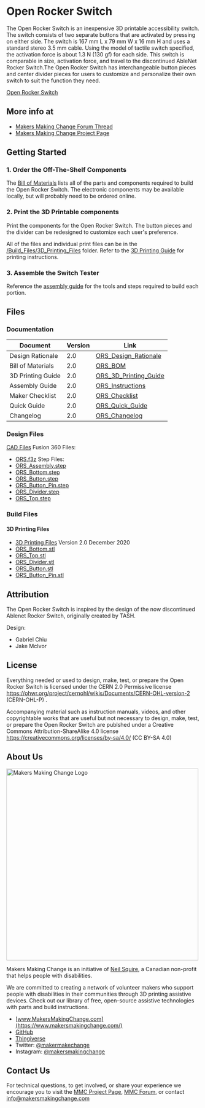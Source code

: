 # Open Rocker Switch

The Open Rocker Switch is an inexpensive 3D printable accessibility switch. The switch consists of two separate buttons that are activated by pressing on either side.   The switch is 167 mm L x 79 mm W x 16 mm H and uses a standard stereo 3.5 mm cable. Using the model of tactile switch specified, the activation force is about 1.3 N (130 gf) for each side. This switch is comparable in size, activation force, and travel to the discontinued AbleNet Rocker Switch.The Open Rocker Switch has interchangeable button pieces and center divider pieces
for users to customize and personalize their own switch to suit the function they need.

[Open Rocker Switch](Photos/Open_Rocker_Switch.jpg)


## More info at
 - [Makers Making Change Forum Thread](https://forum.makersmakingchange.com/t/open-rocker-switch/115) 
 - [Makers Making Change Project Page](https://www.makersmakingchange.com/project/open-rocker-switch/)


## Getting Started

### 1. Order the Off-The-Shelf Components

The [Bill of Materials](/Documentation/ORS_BOM.xlsx) lists all of the parts and components required to build the Open Rocker Switch. 
The electronic components may be available locally, but will probably need to be ordered online.


### 2. Print the 3D Printable components

Print the components for the Open Rocker Switch. The button pieces and the divider can be redesigned to customize each user's preference.

All of the files and individual print files can be in the [/Build_Files/3D_Printing_Files](/Build_Files/3D_Printing/) folder. Refer to the [3D Printing Guide](/Documentaiton/ORS_3D_Printing_Guide_v2.0.pdf) for printing instructions.

### 3. Assemble the Switch Tester

Reference the [assembly guide](/Documentation/ORS_Instructions_v2.0.pdf) for the tools and steps required to build each portion.

## Files

### Documentation
| Document             | Version | 							Link 									                                   |
|----------------------|---------|-----------------------------------------------------------------------|
| Design Rationale     | 2.0     | [ORS_Design_Rationale](/Documentation/ORS_Design_Rationale_v2.0.pdf)  |
| Bill of Materials    | 2.0     | [ORS_BOM](/Documentation/ORS_BOM_v2.0.xlsx)     	                     |
| 3D Printing Guide    | 2.0     | [ORS_3D_Printing_Guide](/Documentaiton/ORS_3D_Printing_Guide_v2.0.pdf)|
| Assembly Guide       | 2.0     | [ORS_Instructions](/Documentation/ORS_Instructions_v2.0.pdf)   	     |
| Maker Checklist      | 2.0     | [ORS_Checklist](/Documentation/ORS_Maker_Checklist_v2.0.pdf)          |
| Quick Guide          | 2.0     | [ORS_Quick_Guide](/Documentation/ORS_Quick_Guide_v2.0.pdf)    	       |
| Changelog            | 2.0     | [ORS_Changelog](/Documentation/ORS_Changelog_v2.0.pdf)     		       |

### Design Files
[CAD Files](/Design_Files)
Fusion 360 Files:
 - [ORS.f3z](/Design_Files/Fusion_Files/ORS.f3z)
Step Files:
 - [ORS_Assembly.step](/Design_Files/Step/ORS.step)
 - [ORS_Bottom.step](/Design_Files/Step/ORS_Bottom.step)
 - [ORS_Button.step](/Design_Files/Step/ORS_Button.step)
 - [ORS_Button_Pin.step](/Design_Files/Step/ORS_Button_Pin.step)
 - [ORS_Divider.step](/Design_Files/Step/ORS_Divider.step)
 - [ORS_Top.step](/Design_Files/Step/ORS_Top.step)

### Build Files
#### 3D Printing Files
 - [3D Printing Files](/Build_Files/3D_Printing)
 Version 2.0 December 2020
 - [ORS_Bottom.stl](/Build_Files/3D_Printing/ORS_Bottom.stl)
 - [ORS_Top.stl](/Build_Files/3D_Printing/ORS_Top.stl)
 - [ORS_Divider.stl](/Build_Files/3D_Printing/ORS_Divider.stl)
 - [ORS_Button.stl](/Build_Files/3D_Printing/ORS_Button.stl)
 - [ORS_Button_Pin.stl](/Build_Files/3D_Printing/ORS_Button_Pin.stl)

## Attribution
The Open Rocker Switch is inspired by the design of the now discontinued Ablenet Rocker Switch, originally created by TASH.

Design:
 - Gabriel Chiu
 - Jake McIvor
  
 
## License

Everything needed or used to design, make, test, or prepare the Open Rocker Switch is licensed under the CERN 2.0 Permissive license <https://ohwr.org/project/cernohl/wikis/Documents/CERN-OHL-version-2> (CERN-OHL-P) .

Accompanying material such as instruction manuals, videos, and other copyrightable works that are useful but not necessary to design, make, test, or prepare the Open Rocker Switch are publshed under a Creative Commons Attribution-ShareAlike 4.0 license <https://creativecommons.org/licenses/by-sa/4.0/> (CC BY-SA 4.0)


## About Us
<img src="https://www.makersmakingchange.com/wp-content/uploads/logo/mmc_logo.svg" width="500" alt="Makers Making Change Logo">

Makers Making Change is an initiative of [Neil Squire](https://www.neilsquire.ca/), a Canadian non-profit that helps people with disabilities.

We are committed to creating a network of volunteer makers who support people with disabilities in their communities through 3D printing assistive devices. Check out our library of free, open-source assistive technologies with parts and build instructions.

 - [www.MakersMakingChange.com](https://www.makersmakingchange.com/)
 - [GitHub](https://github.com/makersmakingchange)
 - [Thingiverse](https://www.thingiverse.com/makersmakingchange/about)
 - Twitter: [@makermakechange](https://twitter.com/makermakechange)
 - Instagram: [@makersmakingchange](https://www.instagram.com/makersmakingchange)

## Contact Us

For technical questions, to get involved, or share your experience we encourage you to visit the [MMC Project Page]( https://www.makersmakingchange.com/project), [MMC Forum](https://forum.makersmakingchange.com), or contact info@makersmakingchange.com
